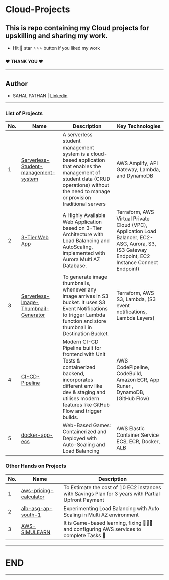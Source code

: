 # **Cloud-Projects**

## This is repo containing my Cloud projects for upskilling and sharing my work.
- Hit 🎯 star ⭐⭐⭐ button if you liked my work
#### ❤️ **THANK YOU** ❤️

---
## **Author**
- SAHAL PATHAN | [Linkedin](linkedin.com/in/sahalpathan/)


---
### **List of Projects**

| **No.** | **Name** |     **Description**   | **Key Technologies** |
|---------|----------|-----------------------|----------------------|
|  1  | [Serverless-Student-management-system](./01-serverless-student-management-system/)| A serverless student management system is a cloud-based application that enables the management of student data (CRUD operations) without the need to manage or provision traditional servers | AWS Amplify, API Gateway, Lambda, and DynamoDB |
|  2  | [3-Tier Web App](./02-3-tier-web-app) | A Highly Available Web Application based on 3-Tier Architecture with Load Balancing and AutoScaling, implemented with Aurora Multi AZ Database. | Terraform, AWS Virtual Private Cloud (VPC), Application Load Balancer, EC2-ASG, Aurora, S3, (S3 Gateway Endpoint, EC2 Instance Connect Endpoint) |
|  3  | [Serverless-Image-Thumbnail-Generator](./03-serverless-thumbnail-generator/)   | To generate image thumbnails, whenever any image arrives in S3 bucket. It uses S3 Event Notifications to trigger Lambda function and store thumbnail in Destination Bucket. | Terraform, AWS S3, Lambda, (S3 event notifications, Lambda Layers) |
|  4  | [CI-CD-Pipeline](./04-modern-ci-cd-pipeline/) | Modern CI-CD Pipeline built for frontend with Unit Tests & containerized backend, incorporates different env like dev & staging and utilises modern features like GitHub Flow and trigger builds.| AWS CodePipeline, CodeBuild, Amazon ECR, App Runer , DynamoDB, (GitHub Flow)|
|  5  | [docker-app-ecs](./docker-app-ecs) | Web-Based Games: Containerized and Deployed with Auto-Scaling and Load Balancing | AWS Elastic Container Service ECS, ECR, Docker, ALB |

<!--
****
||||
-->

### **Other Hands on Projects**
| **No.** | **Name** |     **Description**    |
|---------|----------|------------------------|
| 1   | [aws-pricing-calculator](./aws-pricing-calculator/)   |  To Estimate the cost of 10 EC2 instances with Savings Plan for 3 years with Partial Upfront Payment       |
| 2   | [alb-asg-ap-south-1](./alb-asg-ap-south-1/)   |  Experimenting Load Balancing with Auto Scaling in Multi AZ environment       |
| 3   | [AWS-SIMULEARN](./AWS-SIMULEARN/)   |  It is Game-based learning, fixing 👨🏻‍🔧 and configuring AWS services to complete Tasks 💯    |


---
# END
---
